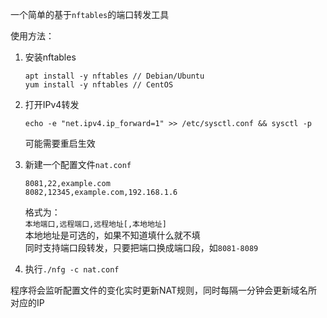 一个简单的基于`nftables`的端口转发工具

使用方法：

1. 安装nftables
   ```
   apt install -y nftables // Debian/Ubuntu
   yum install -y nftables // CentOS
   ```
2. 打开IPv4转发

   ```
   echo -e "net.ipv4.ip_forward=1" >> /etc/sysctl.conf && sysctl -p
   ```
   可能需要重启生效

2. 新建一个配置文件`nat.conf`

   ```
   8081,22,example.com
   8082,12345,example.com,192.168.1.6
   ```

   格式为：  
   `本地端口,远程端口,远程地址[,本地地址]`  
   本地地址是可选的，如果不知道填什么就不填  
   同时支持端口段转发，只要把端口换成端口段，如`8081-8089`

3. 执行`./nfg -c nat.conf`

程序将会监听配置文件的变化实时更新NAT规则，同时每隔一分钟会更新域名所对应的IP